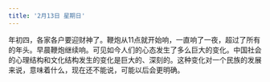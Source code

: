 ```yaml
---
title: '2月13日 星期日'
---
```

年初四，各家各户要迎财神了。鞭炮从11点就开始响，一直响了一夜，超过了所有的年头。早晨鞭炮继续响。可见如今人们的心态发生了多么巨大的变化。中国社会的心理结构和文化结构发生的变化是巨大的、深刻的。这种变化对一个民族的发展来说，意味着什么，现在还不能说，可能以后会更明确。